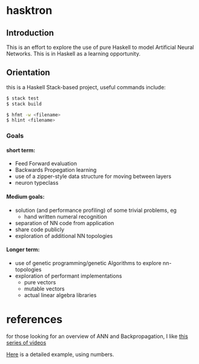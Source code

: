 # hasktron

## Introduction
This is an effort to explore the use of pure Haskell to model Artificial Neural Networks. This is in Haskell as a learning opportunity.

## Orientation
this is a Haskell Stack-based project, useful commands include:
```sh
$ stack test
$ stack build
```
```sh
$ hfmt -w <filename>
$ hlint <filename>
```

### Goals
#### short term:
  * Feed Forward evaluation
  * Backwards Propegation learning
  * use of a zipper-style data structure for moving between layers
  * neuron typeclass
#### Medium goals:
  * solution (and performance profiling) of some trivial problems, eg
    * hand written numeral recognition
  * separation of NN code from application
  * share code publicly
  * exploration of additional NN topologies
#### Longer term:
  * use of genetic programming/genetic Algorithms to explore nn-topologies
  * exploration of performant implementations
    * pure vectors
    * mutable vectors
    * actual linear algebra libraries

# references
for those looking for an overview of ANN and Backpropagation, I like [this series of videos]( https://www.youtube.com/playlist?list=PLZHQObOWTQDNU6R1_67000Dx_ZCJB-3pi)

[Here](https://mattmazur.com/2015/03/17/a-step-by-step-backpropagation-example/) is a detailed example, using numbers.


